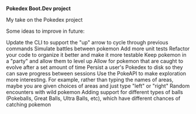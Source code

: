 **Pokedex Boot.Dev project**

My take on the Pokedex project

Some ideas to improve in future:

Update the CLI to support the "up" arrow to cycle through previous commands
Simulate battles between pokemon
Add more unit tests
Refactor your code to organize it better and make it more testable
Keep pokemon in a "party" and allow them to level up
Allow for pokemon that are caught to evolve after a set amount of time
Persist a user's Pokedex to disk so they can save progress between sessions
Use the PokeAPI to make exploration more interesting. For example, rather than typing the names of areas, maybe you are given choices of areas and just type "left" or "right"
Random encounters with wild pokemon
Adding support for different types of balls (Pokeballs, Great Balls, Ultra Balls, etc), which have different chances of catching pokemon